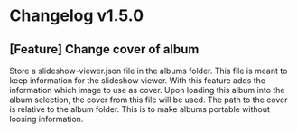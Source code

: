 # Changelog v1.5.0
## [Feature] Change cover of album
Store a slideshow-viewer.json file in the albums folder.
This file is meant to keep information for the slideshow viewer.
With this feature adds the information which image to use as cover.
Upon loading this album into the album selection, the cover from this file will be used.
The path to the cover is relative to the album folder.
This is to make albums portable without loosing information.